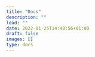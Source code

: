 ```yaml
---
title: "Docs"
description: ""
lead: ""
date: 2022-01-25T14:40:56+01:00
draft: false
images: []
type: docs
---
```

